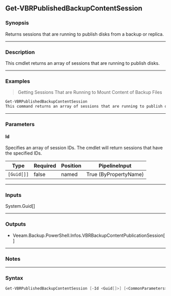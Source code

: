 Get-VBRPublishedBackupContentSession
------------------------------------

### Synopsis
Returns sessions that are running to publish disks from a backup or replica.

---

### Description

This cmdlet returns an array of sessions that are running to publish disks.

---

### Examples
> Getting Sessions That are Running to Mount Content of Backup Files

```PowerShell
Get-VBRPublishedBackupContentSession
This command returns an array of sessions that are running to publish disks.
```

---

### Parameters
#### **Id**
Specifies an array of session IDs. The cmdlet will return sessions that have the specified IDs.

|Type      |Required|Position|PipelineInput        |
|----------|--------|--------|---------------------|
|`[Guid[]]`|false   |named   |True (ByPropertyName)|

---

### Inputs
System.Guid[]

---

### Outputs
* Veeam.Backup.PowerShell.Infos.VBRBackupContentPublicationSession[]

---

### Notes

---

### Syntax
```PowerShell
Get-VBRPublishedBackupContentSession [-Id <Guid[]>] [<CommonParameters>]
```
